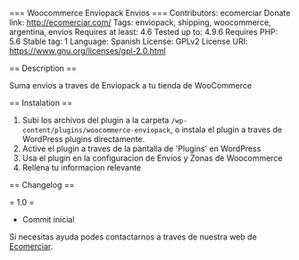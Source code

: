 === Woocommerce Enviopack Envios ===
Contributors: ecomerciar
Donate link: http://ecomerciar.com/
Tags: enviopack, shipping, woocommerce, argentina, envios
Requires at least: 4.6
Tested up to: 4.9.6
Requires PHP: 5.6
Stable tag: 1
Language: Spanish
License: GPLv2
License URI: https://www.gnu.org/licenses/gpl-2.0.html

== Description ==

Suma envios a traves de Enviopack a tu tienda de WooCommerce

== Instalation ==

1. Subi los archivos del plugin a la carpeta `/wp-content/plugins/woocommerce-enviopack`, o instala el plugin a traves de WordPress plugins directamente.
2. Active el plugin a traves de la pantalla de 'Plugins' en WordPress
3. Usa el plugin en la configuracion de Envios y Zonas de Woocommerce
3. Rellena tu informacion relevante

== Changelog ==

= 1.0 =
* Commit inicial

Si necesitas ayuda podes contactarnos a traves de nuestra web de [Ecomerciar](http://ecomerciar.com/ "Ecomerciar").

